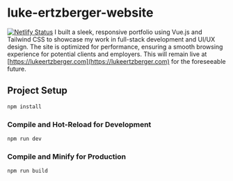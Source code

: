 # luke-ertzberger-website

[![Netlify Status](https://api.netlify.com/api/v1/badges/752e2e16-0259-4d14-95e5-0d8fd0180f81/deploy-status)](https://app.netlify.com/sites/lukeertzberger/deploys)
I built a sleek, responsive portfolio using Vue.js and Tailwind CSS to showcase my work in full-stack development and UI/UX design. The site is optimized for performance, ensuring a smooth browsing experience for potential clients and employers. This will remain live at [https://lukeertzberger.com](https://lukeertzberger.com) for the foreseeable future.

## Project Setup

```sh
npm install
```

### Compile and Hot-Reload for Development

```sh
npm run dev
```

### Compile and Minify for Production

```sh
npm run build
```
